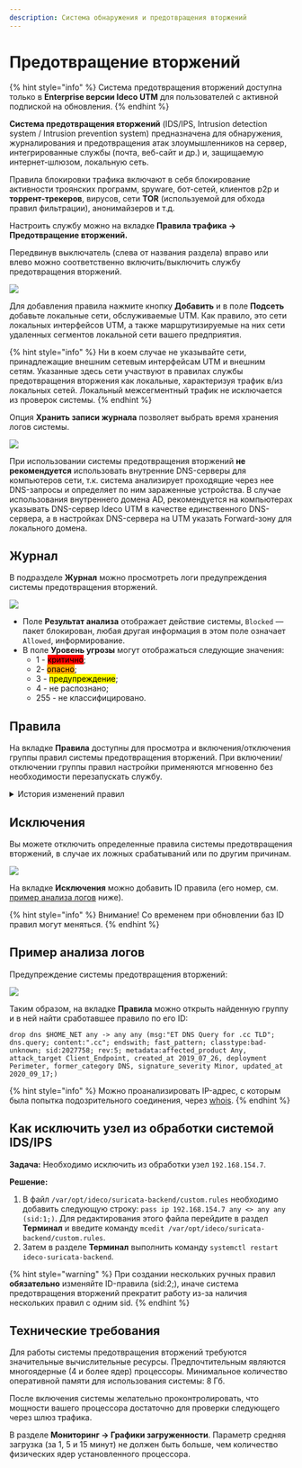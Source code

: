 ```yaml
---
description: Система обнаружения и предотвращения вторжений
---
```


# Предотвращение вторжений

{% hint style="info" %}
Система предотвращения вторжений доступна только в **Enterprise версии Ideco UTM** для пользователей с активной подпиской на обновления.
{% endhint %}

**Система предотвращения вторжений** (IDS/IPS, Intrusion detection system / Intrusion prevention system) предназначена для обнаружения, журналирования и предотвращения атак злоумышленников на сервер, интегрированные службы (почта, веб-сайт и др.) и, защищаемую интернет-шлюзом, локальную сеть.

Правила блокировки трафика включают в себя блокирование активности троянских программ, spyware, бот-сетей, клиентов p2p и **торрент-трекеров**, вирусов, сети **TOR** (используемой для обхода правил фильтрации), анонимайзеров и т.д.

Настроить службу можно на вкладке **Правила трафика -> Предотвращение вторжений.**

Передвинув выключатель (слева от названия раздела) вправо или влево можно соответственно включить/выключить службу предотвращения вторжений.

![](/.gitbook/assets/suricata-on-off.gif)

Для добавления правила нажмите кнопку **Добавить** и в поле **Подсеть** добавьте локальные сети, обслуживаемые UTM. Как правило, это сети локальных интерфейсов UTM, а также маршрутизируемые на них сети удаленных сегментов локальной сети вашего предприятия.

{% hint style="info" %}
Ни в коем случае не указывайте сети, принадлежащие внешним сетевым интерфейсам UTM и внешним сетям. Указанные здесь сети участвуют в правилах службы предотвращения вторжения как локальные, характеризуя трафик в/из локальных сетей. Локальный межсегментный трафик не исключается из проверок системы.
{% endhint %}

Опция **Хранить записи журнала** позволяет выбрать время хранения логов системы.

![](/.gitbook/assets/keep-logs.gif)

При использовании системы предотвращения вторжений **не рекомендуется** использовать внутренние DNS-серверы для компьютеров сети, т.к. система анализирует проходящие через нее DNS-запросы и определяет по ним зараженные устройства. В случае использования внутреннего домена AD, рекомендуется на компьютерах указывать DNS-сервер Ideco UTM в качестве единственного DNS-сервера, а в настройках DNS-сервера на UTM указать Forward-зону для локального домена.

## Журнал

В подразделе **Журнал** можно просмотреть логи предупреждения системы предотвращения вторжений.

![](/.gitbook/assets/suricata-logi.png)

* Поле **Результат анализа** отображает действие системы, `Blocked` — пакет блокирован, любая другая информация в этом поле означает `Allowed`, информирование.
* В поле **Уровень угрозы** могут отображаться следующие значения:
  * 1 - <mark style="background-color:red;">критично</mark>;
  * 2- <mark style="background-color:orange;">опасно</mark>;
  * 3 - <mark style="background-color:yellow;">предупреждение</mark>;
  * 4 - не распознано;
  * 255 - не классифицировано.

## Правила

На вкладке **Правила** доступны для просмотра и включения/отключения группы правил системы предотвращения вторжений. При включении/отключении группы правил настройки применяются мгновенно без необходимости перезапускать службу.


<details>
 
<summary>История изменений правил</summary>
 
**26.10.2022:**
* Удалена отдельная категория правил **Список НКЦКИ** \
  Источник данных атакующих НКЦКИ остается в составе баз, являясь частью "Черного списка IP-адресов"
 
**21.10.2022:**
* Удалена группа **Активные ботнеты** \   Актуальные угрозы блокируются с помощью "Чёрных списков IP-адресов"
 
</details> 

## Исключения

Вы можете отключить определенные правила системы предотвращения вторжений, в случае их ложных срабатываний или по другим причинам.

![](/.gitbook/assets/suricata-except.png)

На вкладке **Исключения** можно добавить ID правила (его номер, см. [пример анализа логов](ips.md#primer-analiza-logov) ниже).

{% hint style="info" %}
Внимание! Со временем при обновлении баз ID правил могут меняться.
{% endhint %}

## Пример анализа логов

Предупреждение системы предотвращения вторжений:

![](/.gitbook/assets/ex2suricata.png)

Таким образом, на вкладке **Правила** можно открыть найденную группу и в ней найти сработавшее правило по его ID:

`drop dns $HOME_NET any -> any any (msg:"ET DNS Query for .cc TLD"; dns.query; content:".cc"; endswith; fast_pattern; classtype:bad-unknown; sid:2027758; rev:5; metadata:affected_product Any, attack_target Client_Endpoint, created_at 2019_07_26, deployment Perimeter, former_category DNS, signature_severity Minor, updated_at 2020_09_17;)`

{% hint style="info" %}
Можно проанализировать IP-адрес, с которым была попытка подозрительного соединения, через [whois](https://www.nic.ru/whois/).
{% endhint %}

## Как исключить узел из обработки системой IDS/IPS

**Задача:** Необходимо исключить из обработки узел `192.168.154.7`.

**Решение:**

1. В файл `/var/opt/ideco/suricata-backend/custom.rules` необходимо добавить следующую строку: `pass ip 192.168.154.7 any <> any any (sid:1;)`. Для редактирования этого файла перейдите в раздел **Терминал** и введите команду `mcedit /var/opt/ideco/suricata-backend/custom.rules`.
2. Затем в разделе **Терминал** выполнить команду `systemctl restart ideco-suricata-backend`.

{% hint style="warning" %}
При создании нескольких ручных правил **обязательно** изменяйте ID-правила (sid:2;), иначе система предотвращения вторжений прекратит работу из-за наличия нескольких правил с одним sid.
{% endhint %}

## Технические требования

Для работы системы предотвращения вторжений требуются значительные вычислительные ресурсы. Предпочтительным являются многоядерные (4 и более ядер) процессоры. Минимальное количество оперативной памяти для использования системы: 8 Гб.

После включения системы желательно проконтролировать, что мощности вашего процессора достаточно для проверки следующего через шлюз трафика.

В разделе **Мониторинг -> Графики загруженности**. Параметр средняя загрузка (за 1, 5 и 15 минут) не должен быть больше, чем количество физических ядер установленного процессора.
